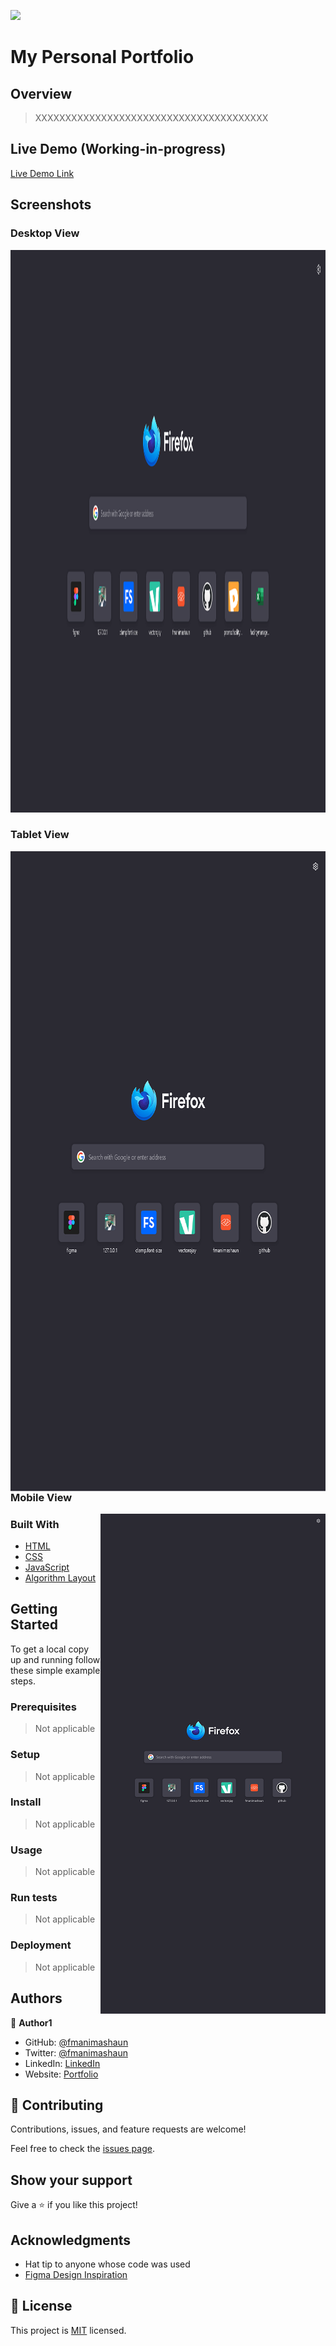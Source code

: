 ![](https://img.shields.io/badge/fmanimashaun-blue)

# My Personal Portfolio

## Overview

> XXXXXXXXXXXXXXXXXXXXXXXXXXXXXXXXXXXXXXX


## Live Demo (Working-in-progress)

[Live Demo Link](https://fmanimashaun.com/)


## Screenshots

### Desktop View
<p align="center">
  <img width="1440" height="900" src="screenshots/desktop_demo.png">
</P>


### Tablet View
<p align="center">
  <img align="right" width="768" height="1024" src="screenshots/tablet_demo.png">
</P>


### Mobile View
<p align="center">
  <img align="right" width="360" height="800" src="screenshots/mobile_demo.png">
</P>


### Built With

- [HTML](https://developer.mozilla.org/en-US/docs/Web/HTML)
- [CSS](https://developer.mozilla.org/en-US/docs/Web/CSS)
- [JavaScript](https://developer.mozilla.org/en-US/docs/Web/JavaScript)
- [Algorithm Layout](https://every-layout.dev/)


## Getting Started

To get a local copy up and running follow these simple example steps.

### Prerequisites

> Not applicable


### Setup

> Not applicable


### Install

> Not applicable


### Usage

> Not applicable


### Run tests

> Not applicable


### Deployment

> Not applicable


## Authors

👤 **Author1**

- GitHub: [@fmanimashaun](https://github.com/fmanimashaun)
- Twitter: [@fmanimashaun](https://twitter.com/fmanimashaun)
- LinkedIn: [LinkedIn](https://www.linkedin.com/in/fmanimashaun/)
- Website: [Portfolio](https://fmanimashaun.com)


## 🤝 Contributing

Contributions, issues, and feature requests are welcome!

Feel free to check the [issues page](../../issues/).


## Show your support

Give a ⭐️ if you like this project!


## Acknowledgments

- Hat tip to anyone whose code was used
- [Figma Design Inspiration](https://www.figma.com/file/ZcNGugATyXmbMaYOdPHOZt/Microverse-Student-Project-1-(Copy)?node-id=23%3A9)


## 📝 License

This project is [MIT](./LICENSE) licensed.
